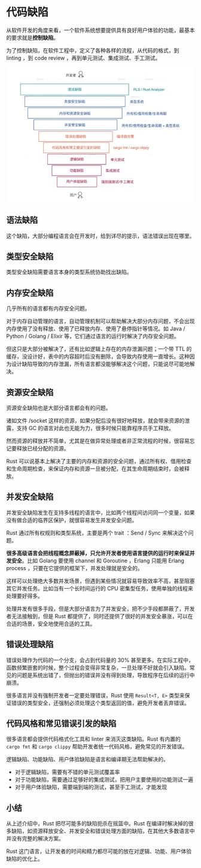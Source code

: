 # 代码缺陷

从软件开发的角度来看，一个软件系统想要提供具有良好用户体验的功能，最基本的要求就是**控制缺陷**。

为了控制缺陷，在软件工程中，定义了各种各样的流程，从代码的格式，到 linting ，到 code review ，再到单元测试、集成测试、手工测试。

![](/rust/pre-defect.jpg)

## 语法缺陷

这个缺陷，大部分编程语言会在开发时，给到详尽的提示，语法错误出现在哪里。

## 类型安全缺陷

类型安全缺陷需要语言本身的类型系统协助找出缺陷。

## 内存安全缺陷

几乎所有的语言都有内存安全问题。

对于内存自动管理的语言，自动管理机制可以帮助解决大部分内存问题，不会出现内存使用了没有释放、使用了已释放内存、使用了悬停指针等情况。如 Java / Python / Golang / Elixir 等，它们通过语言的运行时解决了内存安全问题。

但这只是大部分被解决了，还有比如逻辑上存在的内存泄漏问题；一个带 TTL 的缓存，没设计好，表中的内容超时后没有删除，会导致内存使用一直增长。这种因为设计缺陷导致的内存泄漏，所有语言都没能够解决这个问题，只能说尽可能地解决。

## 资源安全缺陷

资源安全缺陷也是大部分语言都会有的问题。

诸如文件 /socket 这样的资源，如果分配后没有很好地释放，就会带来资源的泄露，支持 GC 的语言对此也无能为力，很多时候只能靠程序员手工释放。

然而资源的释放并不简单，尤其是在做异常处理或者非正常流程的时候，很容易忘记要释放已经分配的资源。

Rust 可以说基本上解决了主要的内存和资源的安全问题，通过所有权、借用检查和生命周期检查，来保证内存和资源一旦被分配，在其生命周期结束时，会被释放。

## 并发安全缺陷

并发安全缺陷发生在支持多线程的语言中，比如两个线程间访问同一个变量，如果没有做合适的临界区保护，就很容易发生并发安全问题。

Rust 通过所有权规则和类型系统，主要是两个 trait ：Send / Sync 来解决这个问题。

**很多高级语言会把线程概念屏蔽掉，只允许开发者使用语言提供的运行时来保证并发安全**。比如 Golang 要使用 channel 和 Goroutine ，Erlang 只能用 Erlang process ，只要在它提供的框架下，并发处理就是安全的。

这样可以处理绝大多数并发场景，但遇到某些情况就容易导致效率不高，甚至阻塞其它并发任务。比如当有一个长时间运行的 CPU 密集型任务，使用单独的线程来处理要好得多。

处理并发有很多手段，但是大部分语言为了并发安全，把不少手段都屏蔽了，开发者无法接触到，但是 Rust 都提供了，同时还提供了很好的并发安全暴涨，可以在合适的场景，安全地使用合适的工具。

## 错误处理缺陷

错误处理作为代码的一个分支，会占到代码量的 30% 甚至更多。在实际工程中，函数频繁嵌套的时候，整个过程会变得非常复杂，一旦处理不好就会引入缺陷。常见的问题是系统出错了，但抛出的错误并没有得到处理，导致程序在后续的运行中崩溃。

很多语言并没有强制开发者一定要处理错误，Rust 使用 `Result<T, E>` 类型来保证错误的类型安全，还强制必须处理这个类型返回的值，避免开发者丢弃错误。

## 代码风格和常见错误引发的缺陷

很多语言都会提供代码格式化工具和 linter 来消灭这类缺陷。Rust 有内置的 `cargo fmt` 和 `cargo clippy` 帮助开发者统一代码风格，避免常见的开发错误。

逻辑缺陷、功能缺陷、用户体验缺陷是语言和编译期无法帮助解决的。

- 对于逻辑缺陷，需要有不错的单元测试覆盖率
- 对于功能缺陷，需要通过足够好的集成测试，把用户主要使用的功能测试一遍
- 对于用户体验缺陷，需要端到端的测试，甚至手工测试，才能发现

## 小结

从上述介绍中，Rust 把尽可能多的缺陷扼杀在摇篮中。Rust 在编译时解决掉的很多缺陷，如资源释放安全、并发安全和错误处理方面的缺陷，在其他大多数语言中并没有完整的解决方案。

Rust 这门语言，让开发者的时间和精力都尽可能的放在对逻辑、功能、用户体验缺陷的优化上。
